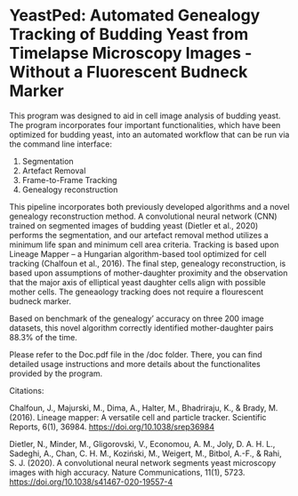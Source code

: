 # YeastPed: Automated Genealogy Tracking of Budding Yeast from Timelapse Microscopy Images - Without a Fluorescent Budneck Marker

This program was designed to aid in cell image analysis of budding yeast. The program incorporates four important functionalities, 
which have been optimized for budding yeast, into an automated workflow that can be run via the command line interface:
1)	Segmentation 
2)	Artefact Removal
3)	Frame-to-Frame Tracking
4)	Genealogy reconstruction 

This pipeline incorporates both previously developed algorithms and a novel genealogy reconstruction method. 
A convolutional neural network (CNN) trained on segmented images of budding yeast  (Dietler et al., 2020) performs the segmentation, 
and our artefact removal method utilizes a minimum life span and minimum cell area criteria. Tracking is based upon Lineage Mapper – 
a Hungarian algorithm-based tool optimized for cell tracking (Chalfoun et al., 2016). The final step, genealogy reconstruction, 
is based upon assumptions of mother-daughter proximity and the observation that the major axis of elliptical yeast daughter cells align 
with possible mother cells. The geneaology tracking does not require a flourescent budneck marker.

Based on benchmark of the genealogy’ accuracy on three 200 image datasets, this novel algorithm correctly identified mother-daughter pairs 
88.3% of the time.

Please refer to the Doc.pdf file in the /doc folder. There, you can find detailed usage instructions and more details about the functionalites provided by the program.

Citations:

Chalfoun, J., Majurski, M., Dima, A., Halter, M., Bhadriraju, K., & Brady, M. (2016). Lineage mapper: 
  A versatile cell and particle tracker. Scientific Reports, 6(1), 36984. https://doi.org/10.1038/srep36984 

Dietler, N., Minder, M., Gligorovski, V., Economou, A. M., Joly, D. A. H. L., Sadeghi, A., Chan, C. H. M., Koziński, 
  M., Weigert, M., Bitbol, A.-F., & Rahi, S. J. (2020). A convolutional neural network segments yeast microscopy images 
  with high accuracy. Nature Communications, 11(1), 5723. https://doi.org/10.1038/s41467-020-19557-4 

